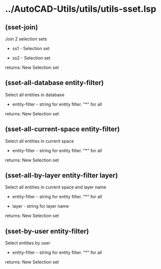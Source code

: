 # ../AutoCAD-Utils/utils/utils-sset.lsp
## (sset-join)
Join 2 selection sets
* ss1 - Selection set
* ss2 - Selection set
returns: New Selection set
## (sset-all-database entity-filter)
Select all entities in database
* entity-filter - string for entity filter. "*" for all
returns: New Selection set
## (sset-all-current-space entity-filter)
Select all entities in current space
* entity-filter - string for entity filter. "*" for all
returns: New Selection set
## (sset-all-by-layer entity-filter layer)
Select all entities in current space and layer name
* entity-filter - string for entity filter. "*" for all
* layer - string for layer name
returns: New Selection set
## (sset-by-user entity-filter)
Select entities by user
* entity-filter - string for entity filter. "*" for all
returns: New Selection set
